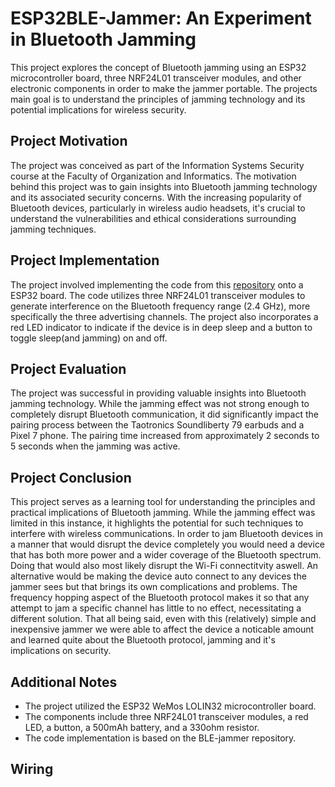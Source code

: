 # ESP32BLE-Jammer: An Experiment in Bluetooth Jamming

This project explores the concept of Bluetooth jamming using an ESP32 microcontroller board, three NRF24L01 transceiver modules, and other electronic components in order to make the jammer portable. The projects main goal is to understand the principles of jamming technology and its potential implications for wireless security.

## Project Motivation

The project was conceived as part of the Information Systems Security course at the Faculty of Organization and Informatics. The motivation behind this project was to gain insights into Bluetooth jamming technology and its associated security concerns. With the increasing popularity of Bluetooth devices, particularly in wireless audio headsets, it's crucial to understand the vulnerabilities and ethical considerations surrounding jamming techniques.

## Project Implementation

The project involved implementing the code from this [repository](https://github.com/lws803/BLE-jammer) onto a ESP32 board. The code utilizes three NRF24L01 transceiver modules to generate interference on the Bluetooth frequency range (2.4 GHz), more specifically the three advertising channels. The project also incorporates a red LED indicator to indicate if the device is in deep sleep and a button to toggle sleep(and jamming) on and off.

## Project Evaluation

The project was successful in providing valuable insights into Bluetooth jamming technology. While the jamming effect was not strong enough to completely disrupt Bluetooth communication, it did significantly impact the pairing process between the Taotronics Soundliberty 79 earbuds and a Pixel 7 phone. The pairing time increased from approximately 2 seconds to 5 seconds when the jamming was active.

## Project Conclusion

This project serves as a learning tool for understanding the principles and practical implications of Bluetooth jamming. While the jamming effect was limited in this instance, it highlights the potential for such techniques to interfere with wireless communications. In order to jam Bluetooth devices in a manner that would disrupt the device completely you would need a device that has both more power and a wider coverage of the Bluetooth spectrum. Doing that would also most likely disrupt the Wi-Fi connectitvity aswell. An alternative would be making the device auto connect to any devices the jammer sees but that brings its own complications and problems. The frequency hopping aspect of the Bluetooth protocol makes it so that any attempt to jam a specific channel has little to no effect, necessitating a different solution. That all being said, even with this (relatively) simple and inexpensive jammer we were able to affect the device a noticable amount and learned quite about the Bluetooth protocol, jamming and it's implications on security.

## Additional Notes

* The project utilized the ESP32 WeMos LOLIN32 microcontroller board.
* The components include three NRF24L01 transceiver modules, a red LED, a button, a 500mAh battery, and a 330ohm resistor.
* The code implementation is based on the BLE-jammer repository.

## Wiring
